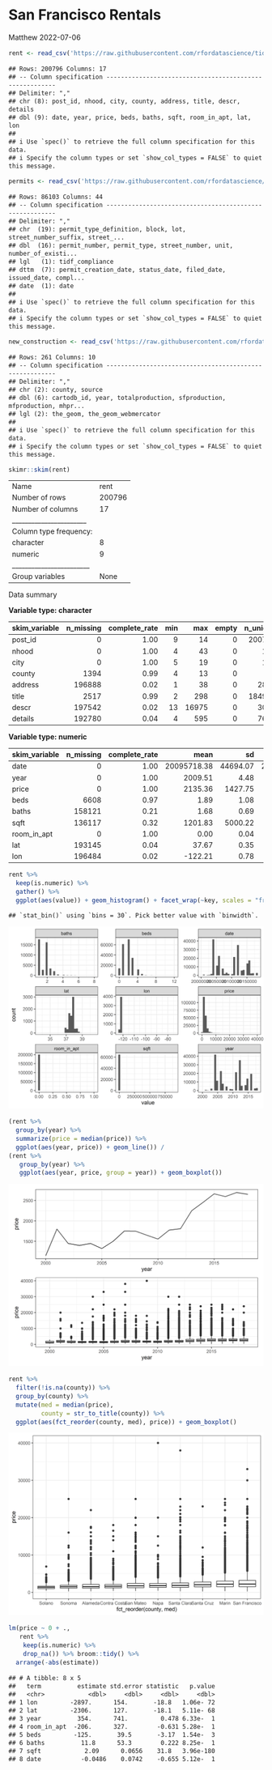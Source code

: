 San Francisco Rentals
================
Matthew
2022-07-06

``` r
rent <- read_csv('https://raw.githubusercontent.com/rfordatascience/tidytuesday/master/data/2022/2022-07-05/rent.csv')
```

    ## Rows: 200796 Columns: 17
    ## -- Column specification --------------------------------------------------------
    ## Delimiter: ","
    ## chr (8): post_id, nhood, city, county, address, title, descr, details
    ## dbl (9): date, year, price, beds, baths, sqft, room_in_apt, lat, lon
    ## 
    ## i Use `spec()` to retrieve the full column specification for this data.
    ## i Specify the column types or set `show_col_types = FALSE` to quiet this message.

``` r
permits <- read_csv('https://raw.githubusercontent.com/rfordatascience/tidytuesday/master/data/2022/2022-07-05/sf_permits.csv')
```

    ## Rows: 86103 Columns: 44
    ## -- Column specification --------------------------------------------------------
    ## Delimiter: ","
    ## chr  (19): permit_type_definition, block, lot, street_number_suffix, street_...
    ## dbl  (16): permit_number, permit_type, street_number, unit, number_of_existi...
    ## lgl   (1): tidf_compliance
    ## dttm  (7): permit_creation_date, status_date, filed_date, issued_date, compl...
    ## date  (1): date
    ## 
    ## i Use `spec()` to retrieve the full column specification for this data.
    ## i Specify the column types or set `show_col_types = FALSE` to quiet this message.

``` r
new_construction <- read_csv('https://raw.githubusercontent.com/rfordatascience/tidytuesday/master/data/2022/2022-07-05/new_construction.csv')
```

    ## Rows: 261 Columns: 10
    ## -- Column specification --------------------------------------------------------
    ## Delimiter: ","
    ## chr (2): county, source
    ## dbl (6): cartodb_id, year, totalproduction, sfproduction, mfproduction, mhpr...
    ## lgl (2): the_geom, the_geom_webmercator
    ## 
    ## i Use `spec()` to retrieve the full column specification for this data.
    ## i Specify the column types or set `show_col_types = FALSE` to quiet this message.

``` r
skimr::skim(rent)
```

|                                                  |        |
|:-------------------------------------------------|:-------|
| Name                                             | rent   |
| Number of rows                                   | 200796 |
| Number of columns                                | 17     |
| \_\_\_\_\_\_\_\_\_\_\_\_\_\_\_\_\_\_\_\_\_\_\_   |        |
| Column type frequency:                           |        |
| character                                        | 8      |
| numeric                                          | 9      |
| \_\_\_\_\_\_\_\_\_\_\_\_\_\_\_\_\_\_\_\_\_\_\_\_ |        |
| Group variables                                  | None   |

Data summary

**Variable type: character**

| skim_variable | n_missing | complete_rate | min |   max | empty | n_unique | whitespace |
|:--------------|----------:|--------------:|----:|------:|------:|---------:|-----------:|
| post_id       |         0 |          1.00 |   9 |    14 |     0 |   200796 |          0 |
| nhood         |         0 |          1.00 |   4 |    43 |     0 |      167 |          0 |
| city          |         0 |          1.00 |   5 |    19 |     0 |      104 |          0 |
| county        |      1394 |          0.99 |   4 |    13 |     0 |       10 |          0 |
| address       |    196888 |          0.02 |   1 |    38 |     0 |     2869 |          0 |
| title         |      2517 |          0.99 |   2 |   298 |     0 |   184961 |          0 |
| descr         |    197542 |          0.02 |  13 | 16975 |     0 |     3025 |          0 |
| details       |    192780 |          0.04 |   4 |   595 |     0 |     7667 |          0 |

**Variable type: numeric**

| skim_variable | n_missing | complete_rate |        mean |       sd |          p0 |         p25 |         p50 |        p75 |        p100 | hist  |
|:--------------|----------:|--------------:|------------:|---------:|------------:|------------:|------------:|-----------:|------------:|:------|
| date          |         0 |          1.00 | 20095718.38 | 44694.07 | 20000902.00 | 20050227.00 | 20110924.00 | 20120805.0 | 20180717.00 | ▁▇▁▆▃ |
| year          |         0 |          1.00 |     2009.51 |     4.48 |     2000.00 |     2005.00 |     2011.00 |     2012.0 |     2018.00 | ▁▇▁▆▃ |
| price         |         0 |          1.00 |     2135.36 |  1427.75 |      220.00 |     1295.00 |     1800.00 |     2505.0 |    40000.00 | ▇▁▁▁▁ |
| beds          |      6608 |          0.97 |        1.89 |     1.08 |        0.00 |        1.00 |        2.00 |        3.0 |       12.00 | ▇▂▁▁▁ |
| baths         |    158121 |          0.21 |        1.68 |     0.69 |        1.00 |        1.00 |        2.00 |        2.0 |        8.00 | ▇▁▁▁▁ |
| sqft          |    136117 |          0.32 |     1201.83 |  5000.22 |       80.00 |      750.00 |     1000.00 |     1360.0 |   900000.00 | ▇▁▁▁▁ |
| room_in_apt   |         0 |          1.00 |        0.00 |     0.04 |        0.00 |        0.00 |        0.00 |        0.0 |        1.00 | ▇▁▁▁▁ |
| lat           |    193145 |          0.04 |       37.67 |     0.35 |       33.57 |       37.40 |       37.76 |       37.8 |       40.43 | ▁▁▅▇▁ |
| lon           |    196484 |          0.02 |     -122.21 |     0.78 |     -123.20 |     -122.42 |     -122.26 |     -122.0 |      -74.20 | ▇▁▁▁▁ |

``` r
rent %>% 
  keep(is.numeric) %>% 
  gather() %>% 
  ggplot(aes(value)) + geom_histogram() + facet_wrap(~key, scales = "free")
```

    ## `stat_bin()` using `bins = 30`. Pick better value with `binwidth`.

![](San-Fransisco-Rentals_files/figure-gfm/unnamed-chunk-3-1.png)<!-- -->

``` r
(rent %>% 
  group_by(year) %>% 
  summarize(price = median(price)) %>% 
  ggplot(aes(year, price)) + geom_line()) /
(rent %>% 
   group_by(year) %>% 
   ggplot(aes(year, price, group = year)) + geom_boxplot())
```

![](San-Fransisco-Rentals_files/figure-gfm/unnamed-chunk-4-1.png)<!-- -->

``` r
rent %>% 
  filter(!is.na(county)) %>% 
  group_by(county) %>% 
  mutate(med = median(price),
         county = str_to_title(county)) %>% 
  ggplot(aes(fct_reorder(county, med), price)) + geom_boxplot()
```

![](San-Fransisco-Rentals_files/figure-gfm/unnamed-chunk-5-1.png)<!-- -->

``` r
lm(price ~ 0 + ., 
   rent %>% 
    keep(is.numeric) %>% 
    drop_na()) %>% broom::tidy() %>% 
  arrange(-abs(estimate))
```

    ## # A tibble: 8 x 5
    ##   term          estimate std.error statistic   p.value
    ##   <chr>            <dbl>     <dbl>     <dbl>     <dbl>
    ## 1 lon         -2897.      154.       -18.8   1.06e- 72
    ## 2 lat         -2306.      127.       -18.1   5.11e- 68
    ## 3 year          354.      741.         0.478 6.33e-  1
    ## 4 room_in_apt  -206.      327.        -0.631 5.28e-  1
    ## 5 beds         -125.       39.5       -3.17  1.54e-  3
    ## 6 baths          11.8      53.3        0.222 8.25e-  1
    ## 7 sqft            2.09      0.0656    31.8   3.96e-180
    ## 8 date           -0.0486    0.0742    -0.655 5.12e-  1
